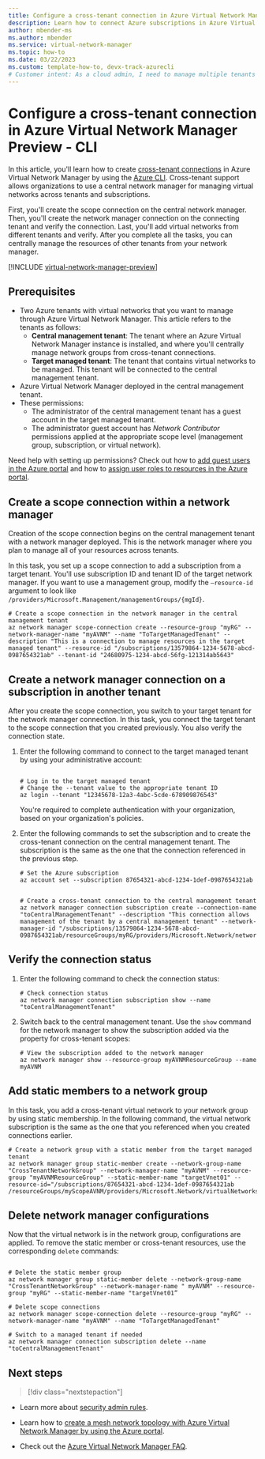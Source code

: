 ```yaml
---
title: Configure a cross-tenant connection in Azure Virtual Network Manager Preview - CLI
description: Learn how to connect Azure subscriptions in Azure Virtual Network Manager by using cross-tenant connections for the management of virtual networks across subscriptions.
author: mbender-ms
ms.author: mbender
ms.service: virtual-network-manager
ms.topic: how-to 
ms.date: 03/22/2023
ms.custom: template-how-to, devx-track-azurecli
# Customer intent: As a cloud admin, I need to manage multiple tenants from a single network manager so that I can easily manage all network resources governed by Azure Virtual Network Manager.
---
```


# Configure a cross-tenant connection in Azure Virtual Network Manager Preview - CLI

In this article, you'll learn how to create [cross-tenant connections](concept-cross-tenant.md) in Azure Virtual Network Manager by using the [Azure CLI](/cli/azure/network/manager/scope-connection). Cross-tenant support allows organizations to use a central network manager for managing virtual networks across tenants and subscriptions. 

First, you'll create the scope connection on the central network manager. Then, you'll create the network manager connection on the connecting tenant and verify the connection. Last, you'll add virtual networks from different tenants and verify. After you complete all the tasks, you can centrally manage the resources of other tenants from your network manager.

[!INCLUDE [virtual-network-manager-preview](../../includes/virtual-network-manager-preview.md)]

## Prerequisites

- Two Azure tenants with virtual networks that you want to manage through Azure Virtual Network Manager. This article refers to the tenants as follows:
  - **Central management tenant**: The tenant where an Azure Virtual Network Manager instance is installed, and where you'll centrally manage network groups from cross-tenant connections.
  - **Target managed tenant**: The tenant that contains virtual networks to be managed. This tenant will be connected to the central management tenant.
- Azure Virtual Network Manager deployed in the central management tenant.
- These permissions:
  - The administrator of the central management tenant has a guest account in the target managed tenant.
  - The administrator guest account has *Network Contributor* permissions applied at the appropriate scope level (management group, subscription, or virtual network).

Need help with setting up permissions? Check out how to [add guest users in the Azure portal](../active-directory/external-identities/b2b-quickstart-add-guest-users-portal.md) and how to [assign user roles to resources in the Azure portal](../role-based-access-control/role-assignments-portal.yml).

## Create a scope connection within a network manager

Creation of the scope connection begins on the central management tenant with a network manager deployed. This is the network manager where you plan to manage all of your resources across tenants. 

In this task, you set up a scope connection to add a subscription from a target tenant. You'll use subscription ID and tenant ID of the target network manager. If you want to use a management group, modify the `–resource-id` argument to look like `/providers/Microsoft.Management/managementGroups/{mgId}`.

```azurecli
# Create a scope connection in the network manager in the central management tenant
az network manager scope-connection create --resource-group "myRG" --network-manager-name "myAVNM" --name "ToTargetManagedTenant" --description "This is a connection to manage resources in the target managed tenant" --resource-id "/subscriptions/13579864-1234-5678-abcd-0987654321ab" --tenant-id "24680975-1234-abcd-56fg-121314ab5643"
```

## Create a network manager connection on a subscription in another tenant 

After you create the scope connection, you switch to your target tenant for the network manager connection. In this task, you connect the target tenant to the scope connection that you created previously. You also verify the connection state.

1. Enter the following command to connect to the target managed tenant by using your administrative account:

   ```azurecli
   
   # Log in to the target managed tenant
   # Change the --tenant value to the appropriate tenant ID
   az login --tenant "12345678-12a3-4abc-5cde-678909876543"
   ```
   
   You're required to complete authentication with your organization, based on your organization's policies.

1. Enter the following commands to set the subscription and to create the cross-tenant connection on the central management tenant. The subscription is the same as the one that the connection referenced in the previous step.

    ```azurecli
    # Set the Azure subscription
    az account set --subscription 87654321-abcd-1234-1def-0987654321ab


    # Create a cross-tenant connection to the central management tenant
    az network manager connection subscription create --connection-name "toCentralManagementTenant" --description "This connection allows management of the tenant by a central management tenant" --network-manager-id "/subscriptions/13579864-1234-5678-abcd-0987654321ab/resourceGroups/myRG/providers/Microsoft.Network/networkManagers/myAVNM"
    ```

## Verify the connection status

1.	Enter the following command to check the connection status:

    ```azurecli
    # Check connection status
    az network manager connection subscription show --name "toCentralManagementTenant"
    ```

1. Switch back to the central management tenant. Use the `show` command for the network manager to show the subscription added via the property for cross-tenant scopes:

    ```azurecli
    # View the subscription added to the network manager
    az network manager show --resource-group myAVNMResourceGroup --name myAVNM
    ```

## Add static members to a network group 

In this task, you add a cross-tenant virtual network to your network group by using static membership. In the following command, the virtual network subscription is the same as the one that you referenced when you created connections earlier.

```azurecli
# Create a network group with a static member from the target managed tenant
az network manager group static-member create --network-group-name "CrossTenantNetworkGroup" --network-manager-name "myAVNM" --resource-group "myAVNMResourceGroup" --static-member-name "targetVnet01" --resource-id="/subscriptions/87654321-abcd-1234-1def-0987654321ab
/resourceGroups/myScopeAVNM/providers/Microsoft.Network/virtualNetworks/targetVnet01"
```
## Delete network manager configurations

Now that the virtual network is in the network group, configurations are applied. To remove the static member or cross-tenant resources, use the corresponding `delete` commands:

```azurecli

# Delete the static member group
az network manager group static-member delete --network-group-name  "CrossTenantNetworkGroup" --network-manager-name " myAVNM" --resource-group "myRG" --static-member-name "targetVnet01” 

# Delete scope connections
az network manager scope-connection delete --resource-group "myRG" --network-manager-name "myAVNM" --name "ToTargetManagedTenant" 

# Switch to a managed tenant if needed 
az network manager connection subscription delete --name "toCentralManagementTenant"  

```

## Next steps

> [!div class="nextstepaction"]

- Learn more about [security admin rules](concept-security-admins.md).

- Learn how to [create a mesh network topology with Azure Virtual Network Manager by using the Azure portal](how-to-create-mesh-network.md).

- Check out the [Azure Virtual Network Manager FAQ](faq.md).

